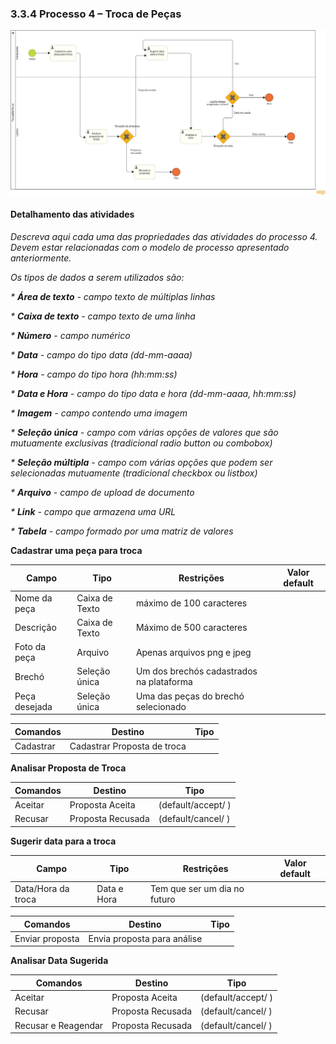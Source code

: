 ### 3.3.4 Processo 4 – Troca de Peças

![Modelo BPMN do Processo de Troca de Peças](images/TrocaDePecas.jpeg "Modelo BPMN do Processo de Troca de Peças.")

#### Detalhamento das atividades

_Descreva aqui cada uma das propriedades das atividades do processo 4. 
Devem estar relacionadas com o modelo de processo apresentado anteriormente._

_Os tipos de dados a serem utilizados são:_

_* **Área de texto** - campo texto de múltiplas linhas_

_* **Caixa de texto** - campo texto de uma linha_

_* **Número** - campo numérico_

_* **Data** - campo do tipo data (dd-mm-aaaa)_

_* **Hora** - campo do tipo hora (hh:mm:ss)_

_* **Data e Hora** - campo do tipo data e hora (dd-mm-aaaa, hh:mm:ss)_

_* **Imagem** - campo contendo uma imagem_

_* **Seleção única** - campo com várias opções de valores que são mutuamente exclusivas (tradicional radio button ou combobox)_

_* **Seleção múltipla** - campo com várias opções que podem ser selecionadas mutuamente (tradicional checkbox ou listbox)_

_* **Arquivo** - campo de upload de documento_

_* **Link** - campo que armazena uma URL_

_* **Tabela** - campo formado por uma matriz de valores_

**Cadastrar uma peça para troca**

| **Campo**       | **Tipo**         | **Restrições** | **Valor default** |
| ---             | ---              | ---            | ---               |
| Nome da peça    | Caixa de Texto   | máximo de 100 caracteres |         |
| Descrição       | Caixa de Texto   | Máximo de 500 caracteres |         |
| Foto da peça    | Arquivo          | Apenas arquivos png e jpeg |       |
| Brechó   | Seleção única | Um dos brechós cadastrados na plataforma |   |
| Peça desejada   | Seleção única | Uma das peças do brechó selecionado | |

| **Comandos**         |  **Destino**                   | **Tipo** |
| ---                  | ---                            | ---      |
| Cadastrar            | Cadastrar Proposta de troca  |            |


**Analisar Proposta de Troca**

| **Comandos**         |  **Destino**                   | **Tipo**          |
| ---                  | ---                            | ---               |
| Aceitar | Proposta Aceita  | (default/accept/  )                          |
| Recusar | Proposta Recusada  | (default/cancel/  )                        |

**Sugerir data para a troca**

| **Campo**       | **Tipo**         | **Restrições** | **Valor default** |
| ---             | ---              | ---            | ---               |
| Data/Hora da troca | Data e Hora | Tem que ser um dia no futuro |       |

| **Comandos**         |  **Destino**                   | **Tipo** |
| ---                  | ---                            | ---      |
| Enviar proposta      | Envia proposta para análise  |            |

**Analisar Data Sugerida**

| **Comandos**         |  **Destino**                   | **Tipo**          |
| ---                  | ---                            | ---               |
| Aceitar | Proposta Aceita  | (default/accept/  )                          |
| Recusar | Proposta Recusada  | (default/cancel/  )                        |
| Recusar e Reagendar | Proposta Recusada  | (default/cancel/  )            |
